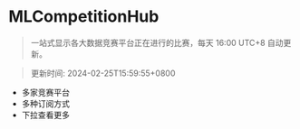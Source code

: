 # MLCompetitionHub

> 一站式显示各大数据竞赛平台正在进行的比赛，每天 16:00 UTC+8 自动更新。
  
> 更新时间: 2024-02-25T15:59:55+0800 

* 多家竞赛平台
* 多种订阅方式
* 下拉查看更多